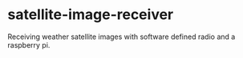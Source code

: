 # satellite-image-receiver
Receiving weather satellite images with software defined radio and a raspberry pi.

